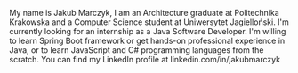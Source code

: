 My name is Jakub Marczyk, I am an Architecture graduate at Politechnika Krakowska and a Computer Science student at Uniwersytet Jagielloński.
I'm currently looking for an internship as a Java Software Developer.
I'm willing to learn Spring Boot framework or get hands-on professional experience in Java, or to learn JavaScript and C# programming languages from the scratch.
You can find my LinkedIn profile at linkedin.com/in/jakubmarczyk
